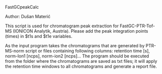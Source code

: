 FastGCpeakCalc

Author: Dušan Materić

This script is used for chromatogram peak extraction for FastGC-PTR-Tof-MS (IONICON Analytik, Austria).
Please add the peak integration points (times) in $t1s and $t1e variables. 

As the input program takes the chromatograms that are generated by PTR-MS-norm script or files containing following columns: retention time [s], norm-Ion1 [ncps], norm-ion2 [ncps]…
The program should be executed from the folder where the chromatograms are saved as txt files; it will apply the retention time windows to all chromatograms and generate a report file.  
